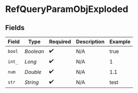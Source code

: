 # RefQueryParamObjExploded


## Fields

| Field              | Type               | Required           | Description        | Example            |
| ------------------ | ------------------ | ------------------ | ------------------ | ------------------ |
| `bool`             | *Boolean*          | :heavy_check_mark: | N/A                | true               |
| `int_`             | *Long*             | :heavy_check_mark: | N/A                | 1                  |
| `num`              | *Double*           | :heavy_check_mark: | N/A                | 1.1                |
| `str`              | *String*           | :heavy_check_mark: | N/A                | test               |